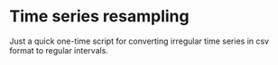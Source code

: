 # Time series resampling

Just a quick one-time script for converting irregular time series in csv format to regular intervals.

